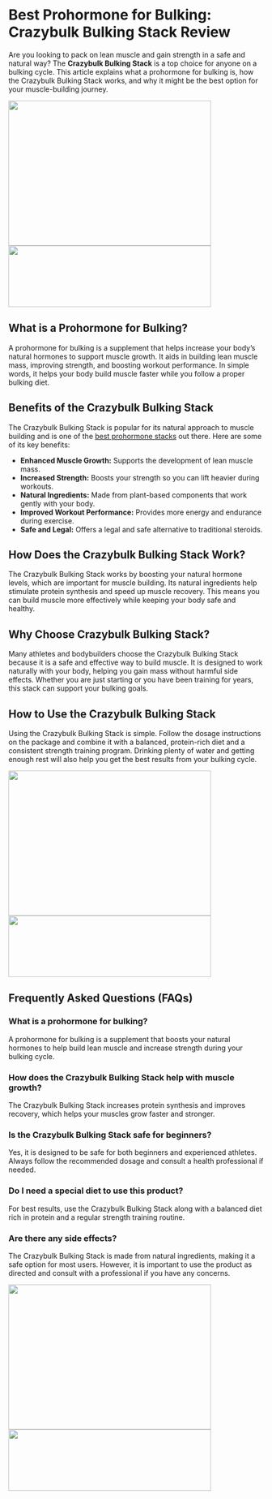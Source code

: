 <h1>Best Prohormone for Bulking: Crazybulk Bulking Stack Review</h1>
  <p>
    Are you looking to pack on lean muscle and gain strength in a safe and natural way? The <strong>Crazybulk Bulking Stack</strong> is a top choice for anyone on a bulking cycle. This article explains what a prohormone for bulking is, how the Crazybulk Bulking Stack works, and why it might be the best option for your muscle-building journey.
  </p>
  <a href="https://www.publichealthlaw.best/buy-bulking-stack" target="_blank" rel="Nofollow noopener"><img class="aligncenter wp-image-10388" src="https://www.publichealthlaw.best/wp-content/uploads/2025/01/CB-BulkingStack_2024.png" alt="" width="400" height="286" /></a>
<a href="https://www.publichealthlaw.best/buy-bulking-stack" target="_blank" rel="Nofollow noopener"><img class="aligncenter wp-image-10409" src="https://www.publichealthlaw.best/wp-content/uploads/2025/01/place-an-order.png" alt="" width="400" height="121" /></a>
  <h2>What is a Prohormone for Bulking?</h2>
  <p>
    A prohormone for bulking is a supplement that helps increase your body’s natural hormones to support muscle growth. It aids in building lean muscle mass, improving strength, and boosting workout performance. In simple words, it helps your body build muscle faster while you follow a proper bulking diet.
  </p>
  
  <h2>Benefits of the Crazybulk Bulking Stack</h2>
  <p>
    The Crazybulk Bulking Stack is popular for its natural approach to muscle building and is one of the <a href="https://github.com/best-prohormone-stacks">best prohormone stacks</a> out there. Here are some of its key benefits:
  </p>
  <ul>
    <li><strong>Enhanced Muscle Growth:</strong> Supports the development of lean muscle mass.</li>
    <li><strong>Increased Strength:</strong> Boosts your strength so you can lift heavier during workouts.</li>
    <li><strong>Natural Ingredients:</strong> Made from plant-based components that work gently with your body.</li>
    <li><strong>Improved Workout Performance:</strong> Provides more energy and endurance during exercise.</li>
    <li><strong>Safe and Legal:</strong> Offers a legal and safe alternative to traditional steroids.</li>
  </ul>
  
  <h2>How Does the Crazybulk Bulking Stack Work?</h2>
  <p>
    The Crazybulk Bulking Stack works by boosting your natural hormone levels, which are important for muscle building. Its natural ingredients help stimulate protein synthesis and speed up muscle recovery. This means you can build muscle more effectively while keeping your body safe and healthy.
  </p>
  
  <h2>Why Choose Crazybulk Bulking Stack?</h2>
  <p>
    Many athletes and bodybuilders choose the Crazybulk Bulking Stack because it is a safe and effective way to build muscle. It is designed to work naturally with your body, helping you gain mass without harmful side effects. Whether you are just starting or you have been training for years, this stack can support your bulking goals.
  </p>
  
  <h2>How to Use the Crazybulk Bulking Stack</h2>
  <p>
    Using the Crazybulk Bulking Stack is simple. Follow the dosage instructions on the package and combine it with a balanced, protein-rich diet and a consistent strength training program. Drinking plenty of water and getting enough rest will also help you get the best results from your bulking cycle.
  </p>
<a href="https://www.publichealthlaw.best/buy-bulking-stack" target="_blank" rel="Nofollow noopener"><img class="aligncenter wp-image-10388" src="https://www.publichealthlaw.best/wp-content/uploads/2025/01/CB-BulkingStack_2024.png" alt="" width="400" height="286" /></a>
<a href="https://www.publichealthlaw.best/buy-bulking-stack" target="_blank" rel="Nofollow noopener"><img class="aligncenter wp-image-10409" src="https://www.publichealthlaw.best/wp-content/uploads/2025/01/place-an-order.png" alt="" width="400" height="121" /></a>
   <h2>Frequently Asked Questions (FAQs)</h2>
    
  <h3>What is a prohormone for bulking?</h3>
    <p>
      A prohormone for bulking is a supplement that boosts your natural hormones to help build lean muscle and increase strength during your bulking cycle.
    </p>
    
  <h3>How does the Crazybulk Bulking Stack help with muscle growth?</h3>
    <p>
      The Crazybulk Bulking Stack increases protein synthesis and improves recovery, which helps your muscles grow faster and stronger.
    </p>
    
  <h3>Is the Crazybulk Bulking Stack safe for beginners?</h3>
    <p>
      Yes, it is designed to be safe for both beginners and experienced athletes. Always follow the recommended dosage and consult a health professional if needed.
    </p>
    
  <h3>Do I need a special diet to use this product?</h3>
    <p>
      For best results, use the Crazybulk Bulking Stack along with a balanced diet rich in protein and a regular strength training routine.
    </p>
    
   <h3>Are there any side effects?</h3>
    <p>
      The Crazybulk Bulking Stack is made from natural ingredients, making it a safe option for most users. However, it is important to use the product as directed and consult with a professional if you have any concerns.
    </p>
    <a href="https://www.publichealthlaw.best/buy-bulking-stack" target="_blank" rel="Nofollow noopener"><img class="aligncenter wp-image-10388" src="https://www.publichealthlaw.best/wp-content/uploads/2025/01/CB-BulkingStack_2024.png" alt="" width="400" height="286" /></a>
<a href="https://www.publichealthlaw.best/buy-bulking-stack" target="_blank" rel="Nofollow noopener"><img class="aligncenter wp-image-10409" src="https://www.publichealthlaw.best/wp-content/uploads/2025/01/place-an-order.png" alt="" width="400" height="121" /></a>
